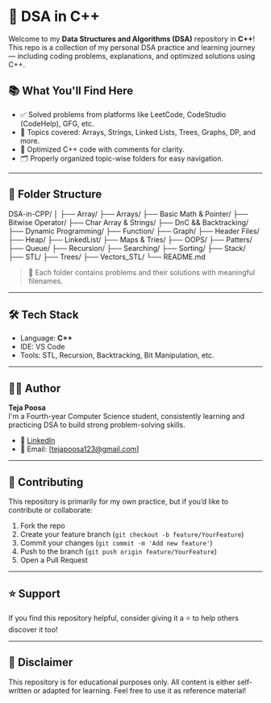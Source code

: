 # 🚀 DSA in C++

Welcome to my **Data Structures and Algorithms (DSA)** repository in **C++**!  
This repo is a collection of my personal DSA practice and learning journey — including coding problems, explanations, and optimized solutions using C++.

## 📚 What You'll Find Here

- ✅ Solved problems from platforms like LeetCode, CodeStudio (CodeHelp), GFG, etc.
- 🧠 Topics covered: Arrays, Strings, Linked Lists, Trees, Graphs, DP, and more.
- 🧪 Optimized C++ code with comments for clarity.
- 🗂️ Properly organized topic-wise folders for easy navigation.

---

## 📁 Folder Structure

DSA-in-CPP/
│
├── Array/
├── Arrays/
├── Basic Math & Pointer/
├── Bitwise Operator/
├── Char Array & Strings/
├── DnC && Backtracking/
├── Dynamic Programming/
├── Function/
├── Graph/
├── Header Files/
├── Heap/
├── LinkedList/
├── Maps & Tries/
├── OOPS/
├── Patters/
├── Queue/
├── Recursion/
├── Searching/
├── Sorting/
├── Stack/
├── STL/
├── Trees/
├── Vectors_STL/
└── README.md



> 📌 Each folder contains problems and their solutions with meaningful filenames.

---

## 🛠 Tech Stack

- Language: **C++**
- IDE: VS Code 
- Tools: STL, Recursion, Backtracking, Bit Manipulation, etc.

---

## 🧑‍💻 Author

**Teja Poosa**  
I'm a Fourth-year Computer Science student, consistently learning and practicing DSA to build strong problem-solving skills.

- 🔗 [LinkedIn](https://www.linkedin.com/in/teja-poosa/)  
- 📧 Email: [tejapoosa123@gmail.com]

---

## 🤝 Contributing

This repository is primarily for my own practice, but if you’d like to contribute or collaborate:
1. Fork the repo
2. Create your feature branch (`git checkout -b feature/YourFeature`)
3. Commit your changes (`git commit -m 'Add new feature'`)
4. Push to the branch (`git push origin feature/YourFeature`)
5. Open a Pull Request

---

## ⭐️ Support

If you find this repository helpful, consider giving it a ⭐️ to help others discover it too!

---

## 📌 Disclaimer

This repository is for educational purposes only. All content is either self-written or adapted for learning. Feel free to use it as reference material!

